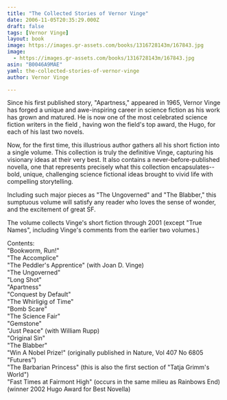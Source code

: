 ```yaml
---
title: "The Collected Stories of Vernor Vinge"
date: 2006-11-05T20:35:29.000Z
draft: false
tags: [Vernor Vinge]
layout: book
image: https://images.gr-assets.com/books/1316728143m/167843.jpg
image: 
  - https://images.gr-assets.com/books/1316728143m/167843.jpg
asin: "B0046A9MAE"
yaml: the-collected-stories-of-vernor-vinge
author: Vernor Vinge

---
```


Since his first published story, "Apartness," appeared in 1965, Vernor Vinge has forged a unique and awe-inspiring career in science fiction as his work has grown and matured. He is now one of the most celebrated science fiction writers in the field , having won the field's top award, the Hugo, for each of his last two novels.  
  
Now, for the first time, this illustrious author gathers all his short fiction into a single volume. This collection is truly the definitive Vinge, capturing his visionary ideas at their very best. It also contains a never-before-published novella, one that represents precisely what this collection encapsulates--bold, unique, challenging science fictional ideas brought to vivid life with compelling storytelling.  
  
Including such major pieces as "The Ungoverned" and "The Blabber," this sumptuous volume will satisfy any reader who loves the sense of wonder, and the excitement of great SF.  
  
The volume collects Vinge's short fiction through 2001 (except "True Names", including Vinge's comments from the earlier two volumes.)  
  
Contents:  
"Bookworm, Run!"  
"The Accomplice"  
"The Peddler's Apprentice" (with Joan D. Vinge)  
"The Ungoverned"  
"Long Shot"  
"Apartness"  
"Conquest by Default"  
"The Whirligig of Time"  
"Bomb Scare"  
"The Science Fair"  
"Gemstone"  
"Just Peace" (with William Rupp)  
"Original Sin"  
"The Blabber"  
"Win A Nobel Prize!" (originally published in Nature, Vol 407 No 6805 "Futures")  
"The Barbarian Princess" (this is also the first section of "Tatja Grimm's World")  
"Fast Times at Fairmont High" (occurs in the same milieu as Rainbows End) (winner 2002 Hugo Award for Best Novella)